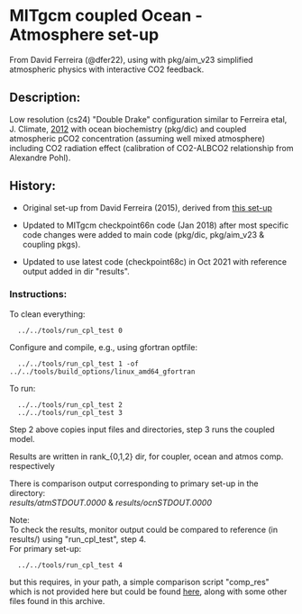 # MITgcm coupled Ocean - Atmosphere set-up

From David Ferreira (@dfer22), using with pkg/aim_v23 simplified atmospheric physics
with interactive CO2 feedback.

## Description:

Low resolution (cs24) "Double Drake" configuration similar to
Ferreira etal, J. Climate, [2012](https://doi.org/10.1175/2009JCLI3197.1)
with ocean biochemistry (pkg/dic) and coupled atmospheric pCO2 concentration
(assuming well mixed atmosphere) including CO2 radiation effect
(calibration of CO2-ALBCO2 relationship from Alexandre Pohl).

## History:
- Original set-up from David Ferreira (2015), derived from
  [this set-up](http://wwwcvs.mitgcm.org/viewvc/MITgcm/MITgcm_contrib/dfer/cpl_aim+ocn_fast/)

- Updated to MITgcm checkpoint66n code (Jan 2018) after most specific code
  changes were added to main code (pkg/dic, pkg/aim_v23 & coupling pkgs).

- Updated to use latest code (checkpoint68c) in Oct 2021 with reference output
  added in dir "results".


### Instructions:
To clean everything:
```
  ../../tools/run_cpl_test 0
```

Configure and compile, e.g., using gfortran optfile:
```
  ../../tools/run_cpl_test 1 -of ../../tools/build_options/linux_amd64_gfortran
```

To run:
```
  ../../tools/run_cpl_test 2
  ../../tools/run_cpl_test 3
```
Step 2 above copies input files and directories, step 3 runs the coupled model.

Results are written in rank_{0,1,2} dir, for coupler, ocean and atmos comp. respectively

There is comparison output corresponding to primary set-up in the directory:<br>
 *results/atmSTDOUT.0000* & *results/ocnSTDOUT.0000*<br>

Note:<br>
To check the results, monitor output could be compared to reference (in results/) using "run_cpl_test", step 4.<br>
For primary set-up:
```
  ../../tools/run_cpl_test 4
```
but this requires, in your path, a simple comparison script "comp_res"
which is not provided here but could be found
[here](http://wwwcvs.mitgcm.org/viewvc/MITgcm/MITgcm_contrib/jmc_script/), along with some other files found in this archive.
